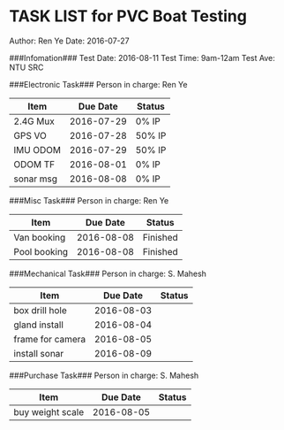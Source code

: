 TASK LIST for PVC Boat Testing
==============================
Author: Ren Ye
Date: 2016-07-27

###Infomation###
Test Date: 2016-08-11
Test Time: 9am-12am
Test Ave: NTU SRC

###Electronic Task###
Person in charge: Ren Ye

| Item           | Due Date        | Status         |
|----------------|-----------------|----------------|
|2.4G Mux        |2016-07-29       | 0% IP          |
|GPS VO          |2016-07-28       | 50% IP         |
|IMU ODOM        |2016-07-29       | 50% IP         |
|ODOM TF         |2016-08-01       | 0% IP          |
|sonar msg       |2016-08-08       | 0% IP          |

###Misc Task###
Person in charge: Ren Ye

| Item           | Due Date        | Status         |
|----------------|-----------------|----------------|
|Van booking     |2016-08-08       | Finished       |
|Pool booking    |2016-08-08       | Finished       |

###Mechanical Task###
Person in charge: S. Mahesh

| Item           | Due Date        | Status         |
|----------------|-----------------|----------------|
|box drill hole  |2016-08-03       |                |
|gland install   |2016-08-04       |                |
|frame for camera|2016-08-05       |                |
|install sonar   |2016-08-09       |                |

###Purchase Task###
Person in charge: S. Mahesh

| Item           | Due Date        | Status         |
|----------------|-----------------|----------------|
|buy weight scale|2016-08-05       |                |
